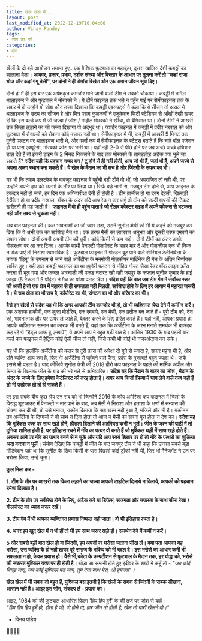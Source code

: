 ```yaml
---
title: खेल खेल में...
layout: post
last_modified_at: 2022-12-19T10:04:00
author: Vinay Pandey
tags:
- सोम का मर्म
categories:
- दीर्घ
---
```

खेलों के दो बड़े आयोजन समाप्त हुए.. एक वैश्विक फुटबाल का महाकुंभ, दूसरा खालिस देशी कबड्डी का सालाना मेला। **आकार, प्रकार, प्रभाव, दर्शक संख्या और विस्तार के आधार पर तुलना करें तो "कहां राजा भोज और कहां गंगू तेली", पर दोनों ने ही रोमांच बिखेरा और एक समान जीवन सूत्र दिए।** 

दोनों ही में ही इस बार एक अपेक्षकृत कमजोर माने जानी वाली टीम ने सबको चौकाया। कबड्डी में तमिल थालाइवज ने और फुटबाल में मोरक्को ने। ये टीमें फाइनल तक भले न पहुँच पाईं पर सेमीफ़ाइनल तक के सफर में ही उन्होंने वो जोश और जज्बा दिखाया कि कबड्डी एक्सपर्ट्स ने कहा कि ये सीजन तो असल मे थालाइवज के उदय का सीजन है और मित्र पराग कुलकर्णी ने एजुकेशन सिटी स्टेडियम से आँखों देखी खबर दी कि इस वर्ल्ड कप में जो जज्बा / जोश / माहौल मोरक्को ने खींचा, वो बेमिसाल था। दोनों टीमों ने आखरी तक किला लड़ाने का जो जज्बा दिखाया वो अद्भूद था। क्वार्टर फाइनल में कबड्डी में प्रदीप नरवाल को और फुटबाल में रोनाल्डो को रोकना कोई मजाक नही था। सेमीफाइनल में भी, कबड्डी में आखरी 5 मिनट तक पुनेरी पलटन पर थालाइवज भारी थे, और वर्ल्ड कप में सेमीफाइनल के स्टैट्स बताते हैं कि चाहे बॉल पजेशन हो या पास एक्यूरेसी, मोरक्को फ्रांस पर भारी था। यहीं नही 2-0 से पीछे होने पर जब अच्छे अच्छे हथियार डाल देते हैं तो इंजरी टाइम के 2 मिनट निकलने के बाद तक मोरक्को के ताबड़तोड़ अटैक क्या भूले जा सकते हैं?  **संदेश यही कि पहचान नम्बर वन / टू होने से ही नही होती, आप जो भी हैं, जहां भी हैं, अपने जज्बे से अपना अलग स्थान बना सकते हैं। ये खेल के मैदान का भी सच है और जिंदगी के सफर का भी।**

यह भी कि तमाम उलटफेर के बावजूद फाइनल में पहुँची बड़ी टीमें वो थीं, जो अपराजित तो नही थीं, पर उन्होंने अपनी हार को अलार्म के तौर पर लिया था। सिर्फ बड़े नामों से, मजबूत टीम होने से, आप फाइनल के हकदार नही हो जाते, हर दिन एक अग्निपरीक्षा देनी ही होती है। टीम ब्राजील हो या दबंग देहली, खिलाड़ी हैरीकेन हो या प्रदीप नरवाल, बॉक्स के अंदर यदि आप रेड न कर पाएं तो टीम को जल्दी वापसी की टिकट खरीदनी ही पड़ जाती है। **फाइनल में वो ही पहुंच पाता है जो रोलर कोस्टर राइड में अपने फोकस से भटकता नही और लक्ष्य से चूकता नही।** 

अब बात फाइनल की। कल भावनाओं का जो ज्वार उठा, उसने सुनील क्षेत्री को भी ये कहने को मजबूर कर दिया कि ये अभी तक का सर्वश्रेष्ठ मैच था। एक तरफ मैसी का लाजवाब अनुभव और दूसरी तरफ एमबापे का जवान जोश। दोनों अपनी अपनी टीम की धुरी। कोई किसी से कम नही। दोनों टीमों का अंतर उनके गोलरक्षण पर आ कर टिका। आपके साथी पेनाल्टी गोलपोस्ट के बाहर मार दें और गोलकीपर एक भी किक न रोक पाएं तो निराशा स्वाभाविक है। फुटबाल फाइनल में गोल्डन बूट पाने वाले सीरियल टेलीनोवेला के नायक 'डिबू' के उपनाम से जाने वाले अर्जेंटीना के मनमौजी गोलकीपर मार्टिनेज ही मैच के अंतिम निर्णायक साबित हुए। यही हाल कबड्डी फाइनल का था।पुनेरी पलटन से मोहित गोयत जैसा रेडर बॉक लाइन क्रॉस करना ही भूल गया और फ़जल अत्रचाली की पकड़ नदारद रही वहीं जयपुर के कप्तान सुनील कुमार के हाई फाइव (5 टैकल में 5 पॉइंट) ने मैच का पांसा पलट दिया। **संदेश यही कि बात जब टीम गेम में सर्वोच्च स्तर की आती है तो एक क्षेत्र में महारत से ही सफलता नही मिलती, सर्वश्रेष्ठ होने के लिए हर आयाम में महारत जरूरी है। ये सच खेल का भी सच है, कॉपोरेट का भी, संगठन का भी और परिवार का भी।**
 
**वैसे इन खेलों से संदेश यह भी कि अगर आपकी टीम कमजोर भी हो, तो भी व्यक्तिगत श्रेष्ठ देने में कमीं न करें।** एक अशरफ हाकीमी, एक लुका मोर्डरिच, एक एमबापे, एक मैसी, एक प्रतीक बन जाते हैं - पूरी टीम को, देश को, भावनात्मक तौर पर ऊपर ले जाते हैं, बेहतर करने के लिए प्रेरित करते हैं। यही नही, आपका प्रयास ही आपके व्यक्तिगत सम्मान का कारक भी बनते हैं, यहां तक कि अर्जेंटीना के जश्न मनाते समर्थक भी बाअदब कह रहे थे "हैट्स आफ टू एमबापे", ये अपने आप मे बहुत बड़ी बात है। आखिर 1930 के बाद पहली बार वर्ल्ड कप फाइनल में हैट्रिक कोई ऐसी चीज तो नही, जिसे कभी भी कोई भी नजरअंदाज कर सके। 

यह भी कि हालाँकि अर्जेंटीना की कतर से दूरी फ्रांस की अपेक्षा दो गुने से ज्यादा है, सफर महंगा भी है, और प्रति व्यक्ति आय कम है, फिर भी अर्जेंटीना से पहुँचने वाले फैंस, फ़्रांस के मुकाबले बहुत ज्यादा थे। फर्क इससे भी पड़ता है। याद कीजिये सुनील क्षेत्री की 2018 हीरो कप फाइनल के पहले की मार्मिक अपील और केन्या के खिलाफ जीत के बाद की भरे गले से अभिव्यक्ति। **संदेश यह कि मैदान के बाहर का जोश , मैदान के अंदर के जज्बे के लिए हमेशा कैटेलिस्ट  की तरह होता है। अगर आप किसी क्रिया में भाग लेने वाले तत्व नही हैं तो भी उत्प्रेरक तो हो ही सकते हैं।** 

पर इस सबके बीच कुछ श्रेय उन सब को भी जिन्होंने 2016 के कोप अमेरिका कप फाइनल में चिली के विरुद्ध शूटआउट में पेनाल्टी न मार पाने के बाद, जब मैसी ने निराशा और हताशा के क्षणों में सन्यास की घोषणा कर दी थी, तो उसे मनाया, यकीन दिलाया कि सब खत्म नही हुआ है, मंजिलें और भी हैं। यकीनन तब अर्जेंटीना के दिग्गजों ने वो साथ न दिया होता तो आज न मैसी का सपना पूरा होता न देश का। **संदेश यह कि मुश्किल वक्त पर साथ खड़े होने, हौसला दिलाने की अहमियत कभी न भूलें। जीत के जश्न की पार्टी में तो दुनिया शामिल होती है, पर इतिहास रचने में नींव का पत्थर वो बनते हैं जो मुश्किल घड़ी में साथ खड़े होते हैं। अवसर आने पर नींव का पत्थर बनने से न चूंके और यदि आप स्वयं शिखर पर हों तो नींव के पत्थरों का शुक्रिया अदा करना न भूलें।** संयोग देखिए कि कबड्डी में जीत के बाद जयपुर टीम ने भी कहा कि उनका सबसे बड़ा मोटिवेशन यही था कि सुनील के सिवा किसी के पास पिछली कोई ट्रॉफी नही थी, फिर भी मैनेजमेंट ने उन पर भरोसा किया, उन्हें चुना।  

**कुल मिला कर -**

**1. टीम के तौर पर आखरी तक किला लड़ाने का जज्बा आपको टाइटिल दिलाये न दिलाये, आपकी को पहचान हमेशा दिलाता है।**

**2. टीम के तौर पर सर्वश्रेष्ठ होने के लिए, अटैक करें या डिफेंस, सजगता और चपलता के साथ सीमा रेखा / गोलपोस्ट का ध्यान जरूर रखें।**

**3. टीम गेम में भी आपका व्यक्तिगत प्रयास निष्फल नही जाता। वो भी इतिहास रचता है।**

**4. अगर हम खुद खेल में न भी हों तो भी हम साथ जरूर खड़े हों। समर्थन देने में कमीं न करें।**

**5 और सबसे बड़ी बात खेल हो या जिंदगी, हम अपनों पर भरोसा जताना सीख लें।  क्या पता आपका यह भरोसा, उस व्यक्ति के ही नही शायद पूरे समाज के भविष्य को भी बदल दे। इस भरोसे का आधार कभी भी सफलता न हो, केवल प्रयास हो। वैसे भी,कोटा के कम्पटीशन से फुटबाल के मैदान तक, हर योद्धा को, भरोसे की जरूरत मुश्किल वक्त पर ही होती है।** थोड़ा सा रूमानी होते हुए इंदीवर के शब्दों में कहूँ तो - *"जब कोई बिगड़ जाए,  जब कोई मुश्किल पड जाए, तुम देना साथ मेरा, ओ हमनवा"।*

**खेल खेल में भी सबक तो बहुत हैं, मुश्किल बस इतनी है कि खेलों के सबक से जिंदगी के सबक सीखना, आसान नही है। आइए इस सोम, संकल्प लें - प्रयास का।**

आइए, 1984 की की फुटबाल आधारित फ़िल्म 'हिप हिप हुर्रे' के की तर्ज पर जोश से कहें -  
*"हिप हिप हिप हुर्रे हो,* 
*होता है जो, वो होने दो,* 
*हार जीत तो होती है,*
*खेल तो यारों खेलने दो।"*

- विनय पांडेय

🙏🌷🌷🙏


